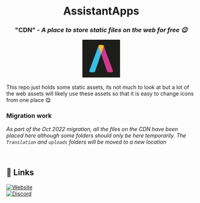 <div align="center">
  
  # AssistantApps
  ### "CDN" - _A place to store static files on the web for free 😉_
  ![header](https://github.com/AssistantApps/.github/blob/main/img/assistantApps.png?raw=true)
  
</div>
  
This repo just holds some static assets, its not much to look at but a lot of the web assets will likely use these assets so that it is easy to change icons from one place 😋

### Migration work
_As part of the Oct 2022 migration, all the files on the CDN have been placed here although some folders should only be here temporarily. The `Translation` and `uploads` folders will be moved to a new location_

<br />

## 🔗 Links
[![Website](https://img.shields.io/badge/Website-assistantapps.com-blue?color=7986cc&style=for-the-badge)][assistantappsWebsite] <br />
[![Discord](https://img.shields.io/badge/Discord-AssistantApps-blue?color=5865F2&style=for-the-badge)][discord] <br />



<!-- Links used in the page -->

[assistantappsWebsite]: https://assistantapps.com?ref=AssistantAppsGithubCDN
[discord]: https://assistantapps.com/discord?ref=AssistantAppsGithubCDN
